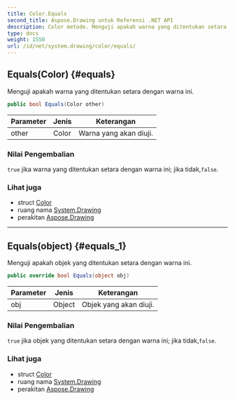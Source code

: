 ```yaml
---
title: Color.Equals
second_title: Aspose.Drawing untuk Referensi .NET API
description: Color metode. Menguji apakah warna yang ditentukan setara dengan warna ini.
type: docs
weight: 1550
url: /id/net/system.drawing/color/equals/
---
```

## Equals(Color) {#equals}

Menguji apakah warna yang ditentukan setara dengan warna ini.

```csharp
public bool Equals(Color other)
```

| Parameter | Jenis | Keterangan |
| --- | --- | --- |
| other | Color | Warna yang akan diuji. |

### Nilai Pengembalian

`true` jika warna yang ditentukan setara dengan warna ini; jika tidak,`false`.

### Lihat juga

* struct [Color](../)
* ruang nama [System.Drawing](../../color/)
* perakitan [Aspose.Drawing](../../../)

---

## Equals(object) {#equals_1}

Menguji apakah objek yang ditentukan setara dengan warna ini.

```csharp
public override bool Equals(object obj)
```

| Parameter | Jenis | Keterangan |
| --- | --- | --- |
| obj | Object | Objek yang akan diuji. |

### Nilai Pengembalian

`true` jika objek yang ditentukan setara dengan warna ini; jika tidak,`false`.

### Lihat juga

* struct [Color](../)
* ruang nama [System.Drawing](../../color/)
* perakitan [Aspose.Drawing](../../../)


